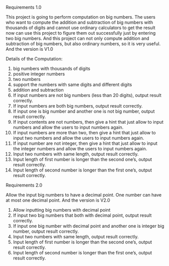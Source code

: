 Requirements 1.0

This project is going to perform computation on big numbers. The users who want to compute the addition and subtraction of big numbers with thousands of digits and cannot use ordinary calculators to get the result now can use this project to figure them out successfully just by entering two big numbers. And this project can not only compute addition and subtraction of big numbers, but also ordinary numbers, so it is very useful. And the version is V1.0

Details of the Computation: 
1. big numbers with thousands of digits
2. positive integer numbers
3. two numbers
4. support the numbers with same digits and different digits
5. addition and subtraction
6. If input numbers are not big numbers (less than 20 digits), output result correctly.
7. If input numbers are both big numbers, output result correctly.
8. If input one is big number and another one is not big number, output result correctly.
9. If input contents are not numbers, then give a hint that just allow to input numbers and allow the users to input numbers again.
10. If input numbers are more than two, then give a hint that just allow to input two numbers and allow the users to input numbers again.
11. If input number are not integer, then give a hint that just allow to input the integer numbers and allow the users to input numbers again. 
12. Input two numbers with same length, output result correctly.
13. Input length of first number is longer than the second one’s, output result correctly.
14. Input length of second number is longer than the first one’s, output result correctly.


Requirements 2.0

Allow the input big numbers to have a decimal point. One number can have at most one decimal point. And the version is V2.0
1. Allow inputting big numbers with decimal point
2. If input two big numbers that both with decimal point, output result correctly.
3. If input one big number with decimal point and another one is integer big number, output result correctly.
4. Input two numbers with same length, output result correctly.
5. Input length of first number is longer than the second one’s, output result correctly.
6. Input length of second number is longer than the first one’s, output result correctly.



